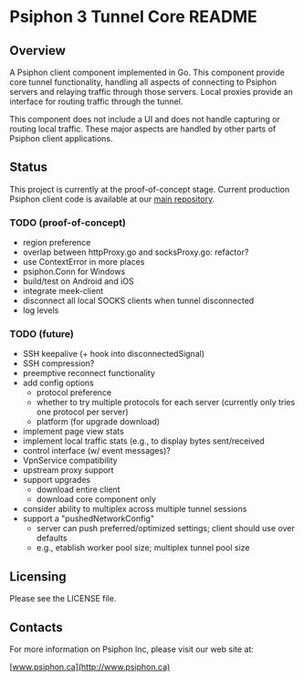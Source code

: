 Psiphon 3 Tunnel Core README
================================================================================

Overview
--------------------------------------------------------------------------------

A Psiphon client component implemented in Go. This component provide core tunnel functionality, handling all aspects of connecting to Psiphon servers and relaying traffic through those servers. Local proxies provide an interface for routing traffic through the tunnel.

This component does not include a UI and does not handle capturing or routing local traffic. These major aspects are handled by other parts of Psiphon client applications.

Status
--------------------------------------------------------------------------------

This project is currently at the proof-of-concept stage. Current production Psiphon client code is available at our [main repository](https://bitbucket.org/psiphon/psiphon-circumvention-system).

### TODO (proof-of-concept)

* region preference
* overlap between httpProxy.go and socksProxy.go: refactor?
* use ContextError in more places
* psiphon.Conn for Windows
* build/test on Android and iOS
* integrate meek-client
* disconnect all local SOCKS clients when tunnel disconnected
* log levels

### TODO (future)

* SSH keepalive (+ hook into disconnectedSignal)
* SSH compression?
* preemptive reconnect functionality
* add config options
  * protocol preference
  * whether to try multiple protocols for each server (currently only tries one protocol per server)
  * platform (for upgrade download)
* implement page view stats
* implement local traffic stats (e.g., to display bytes sent/received
* control interface (w/ event messages)?
* VpnService compatibility
* upstream proxy support
* support upgrades
  * download entire client
  * download core component only
* consider ability to multiplex across multiple tunnel sessions
* support a "pushedNetworkConfig"
  * server can push preferred/optimized settings; client should use over defaults
  * e.g., etablish worker pool size; multiplex tunnel pool size

Licensing
--------------------------------------------------------------------------------

Please see the LICENSE file.


Contacts
--------------------------------------------------------------------------------

For more information on Psiphon Inc, please visit our web site at:

[www.psiphon.ca](http://www.psiphon.ca)
